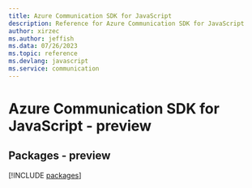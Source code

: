 ```yaml
---
title: Azure Communication SDK for JavaScript
description: Reference for Azure Communication SDK for JavaScript
author: xirzec
ms.author: jeffish
ms.data: 07/26/2023
ms.topic: reference
ms.devlang: javascript
ms.service: communication
---
```

# Azure Communication SDK for JavaScript - preview
## Packages - preview
[!INCLUDE [packages](communication-index.md)]